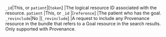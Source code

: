  `_id`|This, or `patient`|[`token`]        										|The logical resource ID associated with the resource.
 `patient`	|This, or `_id`								|[`reference`]											|The patient who has the goal.
 `_revinclude`|No 										|[`_revinclude`] 										|A request to include any Provenance resource in the bundle that refers to a Goal resource in the search results. Only supported with Provenance.
